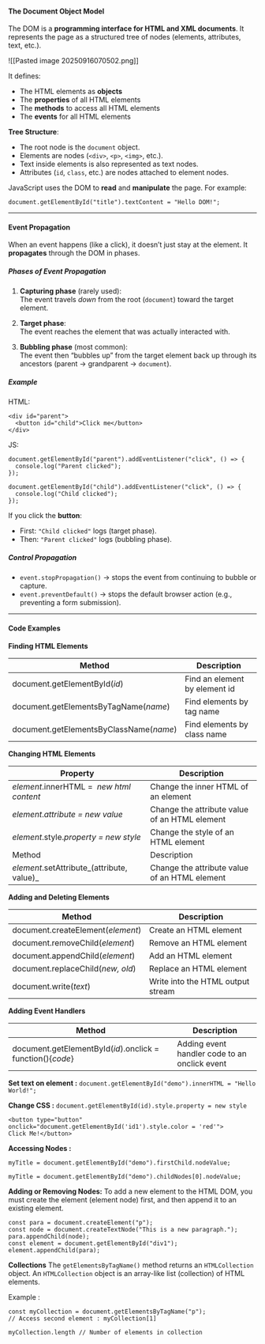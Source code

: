 #### The Document Object Model

The DOM is a **programming interface for HTML and XML documents**. It represents the page as a structured tree of nodes (elements, attributes, text, etc.).

![[Pasted image 20250916070502.png]]

It defines:
- The HTML elements as **objects**
- The **properties** of all HTML elements
- The **methods** to access all HTML elements
- The **events** for all HTML elements

**Tree Structure**:
- The root node is the `document` object.
- Elements are nodes (`<div>`, `<p>`, `<img>`, etc.).
- Text inside elements is also represented as text nodes.
- Attributes (`id`, `class`, etc.) are nodes attached to element nodes.

JavaScript uses the DOM to **read** and **manipulate** the page. For example:
```
document.getElementById("title").textContent = "Hello DOM!";
```



---
#### Event Propagation

When an event happens (like a click), it doesn’t just stay at the element. It **propagates** through the DOM in phases.

##### **Phases of Event Propagation**
1. **Capturing phase** (rarely used):  
    The event travels _down_ from the root (`document`) toward the target element.
    
2. **Target phase**:  
    The event reaches the element that was actually interacted with.
    
3. **Bubbling phase** (most common):  
    The event then “bubbles up” from the target element back up through its ancestors (parent → grandparent → `document`).

##### **Example**
HTML:
```
<div id="parent">
  <button id="child">Click me</button>
</div>
```

JS:
```
document.getElementById("parent").addEventListener("click", () => {
  console.log("Parent clicked");
});

document.getElementById("child").addEventListener("click", () => {
  console.log("Child clicked");
});
```

If you click the **button**:
- First: `"Child clicked"` logs (target phase).
- Then: `"Parent clicked"` logs (bubbling phase).

##### Control Propagation
- `event.stopPropagation()` → stops the event from continuing to bubble or capture.
- `event.preventDefault()` → stops the default browser action (e.g., preventing a form submission).



---
#### Code Examples

**Finding HTML Elements**

| Method                                  | Description                   |
| --------------------------------------- | ----------------------------- |
| document.getElementById(_id_)           | Find an element by element id |
| document.getElementsByTagName(_name_)   | Find elements by tag name     |
| document.getElementsByClassName(_name_) | Find elements by class name   |


**Changing HTML Elements**

|Property|Description|
|---|---|
|_element_.innerHTML =  _new html content_|Change the inner HTML of an element|
|_element_._attribute = new value_|Change the attribute value of an HTML element|
|_element_.style._property = new style_|Change the style of an HTML element|
|Method|Description|
|_element_.setAttribute_(attribute, value)_|Change the attribute value of an HTML element|


**Adding and Deleting Elements**

|Method|Description|
|---|---|
|document.createElement(_element_)|Create an HTML element|
|document.removeChild(_element_)|Remove an HTML element|
|document.appendChild(_element_)|Add an HTML element|
|document.replaceChild(_new, old_)|Replace an HTML element|
|document.write(_text_)|Write into the HTML output stream|


**Adding Event Handlers**

|Method|Description|
|---|---|
|document.getElementById(_id_).onclick = function(){_code_}|Adding event handler code to an onclick event|


**Set text on element :**
`document.getElementById("demo").innerHTML = "Hello World!";`

**Change CSS :**
`document.getElementById(id).style.property = new style`

```
<button type="button"  
onclick="document.getElementById('id1').style.color = 'red'">  
Click Me!</button>
```


**Accessing Nodes :**

```
myTitle = document.getElementById("demo").firstChild.nodeValue;

myTitle = document.getElementById("demo").childNodes[0].nodeValue;
```


**Adding or Removing Nodes:**
To add a new element to the HTML DOM, you must create the element (element node) first, and then append it to an existing element.


```
const para = document.createElement("p");
const node = document.createTextNode("This is a new paragraph.");
para.appendChild(node);
const element = document.getElementById("div1");
element.appendChild(para);
```


**Collections**
The `getElementsByTagName()` method returns an `HTMLCollection` object.
An `HTMLCollection` object is an array-like list (collection) of HTML elements.

Example :

```
const myCollection = document.getElementsByTagName("p");
// Access second element : myCollection[1]

myCollection.length // Number of elements in collection

```


